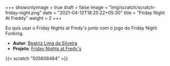 +++
showonlyimage = true
draft = false
image = "img/scratch/scratch-friday-night.png"
date = "2021-04-12T18:25:22+05:30"
title = "Friday Night At Freddy"
weight = 2
+++

Eu quis usar o Friday Nights at Fredy's junto com o jogo do Friday Night Funking.
- **Autor**: [Beatriz Lima da Silveira](../../about/)
- **Projeto**: [Friday Nights at Fredy's](https://scratch.mit.edu/projects/505608484/)
<!--more-->

{{< scratch "505608484" >}}
